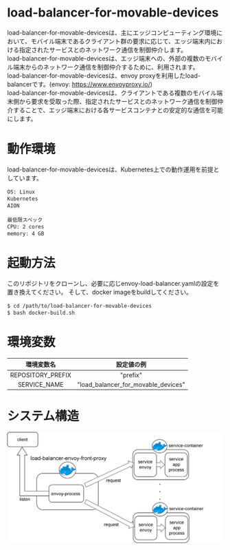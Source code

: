 # load-balancer-for-movable-devices
load-balancer-for-movable-devicesは、主にエッジコンピューティング環境において、モバイル端末であるクライアント群の要求に応じて、エッジ端末内における指定されたサービスとのネットワーク通信を制御仲介します。  
load-balancer-for-movable-devicesは、エッジ端末への、外部の複数のモバイル端末からのネットワーク通信を制御仲介するために、利用されます。  
load-balancer-for-movable-devicesは、envoy proxyを利用したload-balancerです。(envoy: https://www.envoyproxy.io/)  
load-balancer-for-movable-devicesは、クライアントである複数のモバイル端末側から要求を受取った際、指定されたサービスとのネットワーク通信を制御仲介することで、エッジ端末における各サービスコンテナとの安定的な通信を可能にします。  
  
# 動作環境
load-balancer-for-movable-devicesは、Kubernetes上での動作運用を前提としています。
```
OS: Linux
Kubernetes
AION

最低限スペック
CPU: 2 cores
memory: 4 GB
```
  
# 起動方法
このリポジトリをクローンし、必要に応じenvoy-load-balancer.yamlの設定を置き換えてください。
そして、docker imageをbuildしてください。  
```
$ cd /path/to/load-balancer-for-movable-devices  
$ bash docker-build.sh
```
  
# 環境変数  
| 環境変数名         | 設定値の例                            | 
| :---------------: | :---------------------------------: | 
| REPOSITORY_PREFIX | "prefix"                            | 
| SERVICE_NAME      | "load_balancer_for_movable_devices" | 


# システム構造
![structure_map](images/structure_map.png)